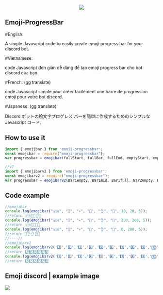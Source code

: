 <p align="center">
  <img src="https://user-images.githubusercontent.com/90708399/202263148-13193bf4-4c1d-4671-9159-8d3c850d18ca.jpg">
</p>

## Emoji-ProgressBar
#English:

A simple Javascript code to easily create emoji progress bar for your discord bot.

#Vietnamese:

code Javascript đơn giản dễ dàng để tạo emoji progress bar cho bot discord của bạn.

#French: (gg translate)

code Javascript simple pour créer facilement une barre de progression emoji pour votre bot discord.

#Japanese: (gg translate)

Discord ボットの絵文字プログレス バーを簡単に作成するためのシンプルな Javascript コード。

## How to use it

```javascript
import { emojibar } from 'emoji-progressbar';
const emojibar = require("emoji-progressbar");
var progressbar = emojibar(fullStart, fullBar, fullEnd, emptyStart, emptyBar, emptyEnd, value, maxValue, size);

//v2
import { emojibarv2 } from 'emoji-progressbar';
const emojibarv2 = require("emoji-progressbar");
var progressbar = emojibarv2(Bar1empty, Bar1mid, Bar1full, Bar2empty, Bar2mid, Bar2high, Bar2full, Bar3empty, Bar3mid, Bar3full, value, maxValue, size);
```

## Code example
```js
//emojibar
console.log(emojibar("🇻🇳", "🐸", "💀", "🗿", "👌", "🙏", 10, 20, 5));
//return 🇻🇳🐸🐸👌🙏
console.log(emojibar("🇻🇳", "🐸", "💀", "🗿", "👌", "🙏", 200, 200, 5));
//return 🇻🇳🐸🐸🐸💀
console.log(emojibar("🇻🇳", "🐸", "💀", "🗿", "👌", "🙏", 0, 200, 5));
//return 🗿👌👌👌🙏
//----//
//emojibarv2
console.log(emojibarv2('1️⃣','2️⃣','3️⃣','4️⃣','5️⃣','6️⃣','7️⃣','8️⃣','9️⃣','🔟', 50, 100, 6));
//return 3️⃣6️⃣4️⃣4️⃣4️⃣8️⃣
console.log(emojibarv2('1️⃣','2️⃣','3️⃣','4️⃣','5️⃣','6️⃣','7️⃣','8️⃣','9️⃣','🔟', 90, 100, 6));
//return 3️⃣7️⃣7️⃣7️⃣7️⃣9️⃣
```
## Emoji discord | example image
<p align="left">
<img src="https://user-images.githubusercontent.com/90708399/202264437-4de9a537-0841-4410-b602-e9eff99828fc.JPG">
</p>
